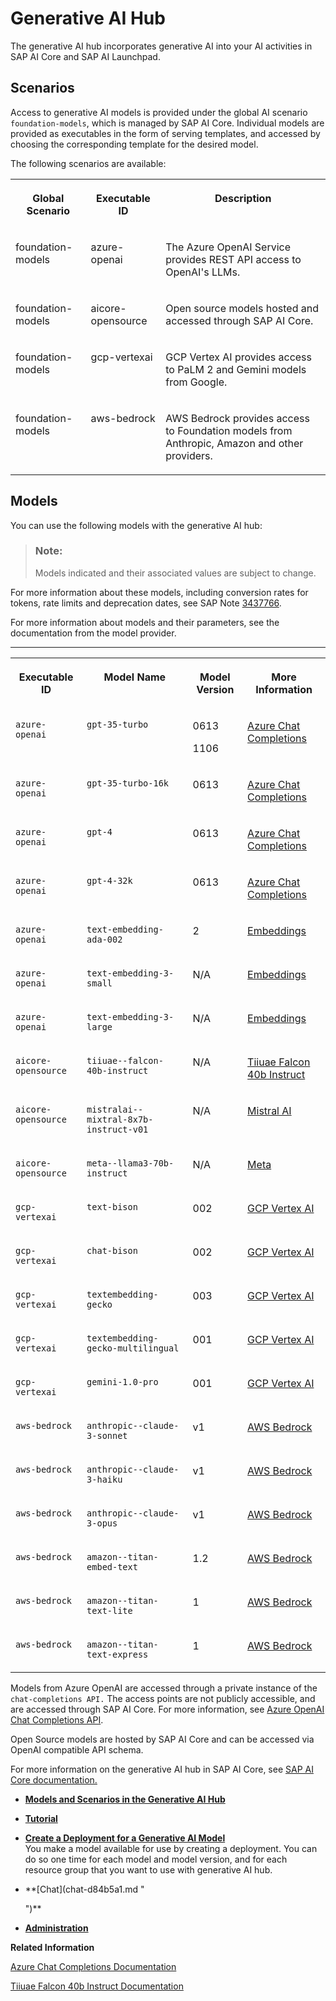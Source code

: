 <!-- loiob0b935b86cc944e2875ba01321ff3fc6 -->

<link rel="stylesheet" type="text/css" href="css/sap-icons.css"/>

# Generative AI Hub

The generative AI hub incorporates generative AI into your AI activities in SAP AI Core and SAP AI Launchpad.



<a name="loiob0b935b86cc944e2875ba01321ff3fc6__section_k14_k3y_bzb"/>

## Scenarios

Access to generative AI models is provided under the global AI scenario `foundation-models`, which is managed by SAP AI Core. Individual models are provided as executables in the form of serving templates, and accessed by choosing the corresponding template for the desired model.

The following scenarios are available:


<table>
<tr>
<th valign="top">

Global Scenario

</th>
<th valign="top">

Executable ID

</th>
<th valign="top">

Description

</th>
</tr>
<tr>
<td valign="top">

foundation-models

</td>
<td valign="top">

azure-openai

</td>
<td valign="top">

The Azure OpenAI Service provides REST API access to OpenAI's LLMs.

</td>
</tr>
<tr>
<td valign="top">

foundation-models

</td>
<td valign="top">

aicore-opensource

</td>
<td valign="top">

Open source models hosted and accessed through SAP AI Core.

</td>
</tr>
<tr>
<td valign="top">

foundation-models

</td>
<td valign="top">

gcp-vertexai

</td>
<td valign="top">

GCP Vertex AI provides access to PaLM 2 and Gemini models from Google.

</td>
</tr>
<tr>
<td valign="top">

foundation-models

</td>
<td valign="top">

aws-bedrock

</td>
<td valign="top">

AWS Bedrock provides access to Foundation models from Anthropic, Amazon and other providers.

</td>
</tr>
</table>



<a name="loiob0b935b86cc944e2875ba01321ff3fc6__section_dy5_x3y_bzb"/>

## Models

You can use the following models with the generative AI hub:

> ### Note:  
> Models indicated and their associated values are subject to change.

For more information about these models, including conversion rates for tokens, rate limits and deprecation dates, see SAP Note [3437766](https://me.sap.com/notes/3437766).

For more information about models and their parameters, see the documentation from the model provider.

****


<table>
<tr>
<th valign="top">

Executable ID

</th>
<th valign="top">

Model Name

</th>
<th valign="top">

Model Version

</th>
<th valign="top">

More Information

</th>
</tr>
<tr>
<td valign="top">

`azure-openai`

</td>
<td valign="top">

`gpt-35-turbo`

</td>
<td valign="top">

0613

1106

</td>
<td valign="top">

[Azure Chat Completions](https://learn.microsoft.com/en-us/azure/ai-services/openai/reference#chat-completions)

</td>
</tr>
<tr>
<td valign="top">

`azure-openai`

</td>
<td valign="top">

`gpt-35-turbo-16k`

</td>
<td valign="top">

0613

</td>
<td valign="top">

[Azure Chat Completions](https://learn.microsoft.com/en-us/azure/ai-services/openai/reference#chat-completions)

</td>
</tr>
<tr>
<td valign="top">

`azure-openai`

</td>
<td valign="top">

`gpt-4`

</td>
<td valign="top">

0613

</td>
<td valign="top">

[Azure Chat Completions](https://learn.microsoft.com/en-us/azure/ai-services/openai/reference#chat-completions)

</td>
</tr>
<tr>
<td valign="top">

`azure-openai`

</td>
<td valign="top">

`gpt-4-32k`

</td>
<td valign="top">

0613

</td>
<td valign="top">

[Azure Chat Completions](https://learn.microsoft.com/en-us/azure/ai-services/openai/reference#chat-completions)

</td>
</tr>
<tr>
<td valign="top">

`azure-openai`

</td>
<td valign="top">

`text-embedding-ada-002`

</td>
<td valign="top">

2

</td>
<td valign="top">

[Embeddings](https://learn.microsoft.com/en-us/azure/ai-services/openai/reference#embeddings)

</td>
</tr>
<tr>
<td valign="top">

`azure-openai`

</td>
<td valign="top">

`text-embedding-3-small`

</td>
<td valign="top">

N/A

</td>
<td valign="top">

[Embeddings](https://learn.microsoft.com/en-us/azure/ai-services/openai/reference#embeddings)

</td>
</tr>
<tr>
<td valign="top">

`azure-openai`

</td>
<td valign="top">

`text-embedding-3-large`

</td>
<td valign="top">

N/A

</td>
<td valign="top">

[Embeddings](https://learn.microsoft.com/en-us/azure/ai-services/openai/reference#embeddings)

</td>
</tr>
<tr>
<td valign="top">

`aicore-opensource`

</td>
<td valign="top">

`tiiuae--falcon-40b-instruct`

</td>
<td valign="top">

N/A

</td>
<td valign="top">

[Tiiuae Falcon 40b Instruct](https://huggingface.co/tiiuae/falcon-40b-instruct)

</td>
</tr>
<tr>
<td valign="top">

`aicore-opensource`

</td>
<td valign="top">

`mistralai--mixtral-8x7b-instruct-v01`

</td>
<td valign="top">

N/A

</td>
<td valign="top">

[Mistral AI](https://huggingface.co/mistralai/Mixtral-8x7B-Instruct-v0.1)

</td>
</tr>
<tr>
<td valign="top">

`aicore-opensource`

</td>
<td valign="top">

`meta--llama3-70b-instruct`

</td>
<td valign="top">

N/A

</td>
<td valign="top">

[Meta](https://huggingface.co/meta-llama/Meta-Llama-3-70B-Instruct)

</td>
</tr>
<tr>
<td valign="top">

`gcp-vertexai`

</td>
<td valign="top">

`text-bison`

</td>
<td valign="top">

002

</td>
<td valign="top">

[GCP Vertex AI](https://cloud.google.com/vertex-ai/generative-ai/docs/model-reference/text)

</td>
</tr>
<tr>
<td valign="top">

`gcp-vertexai`

</td>
<td valign="top">

`chat-bison`

</td>
<td valign="top">

002

</td>
<td valign="top">

[GCP Vertex AI](https://cloud.google.com/vertex-ai/generative-ai/docs/model-reference/text-chat)

</td>
</tr>
<tr>
<td valign="top">

`gcp-vertexai`

</td>
<td valign="top">

`textembedding-gecko`

</td>
<td valign="top">

003

</td>
<td valign="top">

[GCP Vertex AI](https://cloud.google.com/vertex-ai/generative-ai/docs/model-reference/text-embeddings)

</td>
</tr>
<tr>
<td valign="top">

`gcp-vertexai`

</td>
<td valign="top">

`textembedding-gecko-multilingual`

</td>
<td valign="top">

001

</td>
<td valign="top">

[GCP Vertex AI](https://cloud.google.com/vertex-ai/generative-ai/docs/model-reference/text-embeddings)

</td>
</tr>
<tr>
<td valign="top">

`gcp-vertexai`

</td>
<td valign="top">

`gemini-1.0-pro`

</td>
<td valign="top">

001

</td>
<td valign="top">

[GCP Vertex AI](https://cloud.google.com/vertex-ai/generative-ai/docs/model-reference/gemini)

</td>
</tr>
<tr>
<td valign="top">

`aws-bedrock`

</td>
<td valign="top">

`anthropic--claude-3-sonnet`

</td>
<td valign="top">

v1

</td>
<td valign="top">

[AWS Bedrock](https://docs.aws.amazon.com/bedrock/latest/userguide/model-parameters-anthropic-claude-messages.html)

</td>
</tr>
<tr>
<td valign="top">

`aws-bedrock`

</td>
<td valign="top">

`anthropic--claude-3-haiku`

</td>
<td valign="top">

v1

</td>
<td valign="top">

[AWS Bedrock](https://docs.aws.amazon.com/bedrock/latest/userguide/model-parameters-anthropic-claude-messages.html)

</td>
</tr>
<tr>
<td valign="top">

`aws-bedrock`

</td>
<td valign="top">

`anthropic--claude-3-opus`

</td>
<td valign="top">

v1

</td>
<td valign="top">

[AWS Bedrock](https://docs.aws.amazon.com/bedrock/latest/userguide/model-parameters-anthropic-claude-messages.html)

</td>
</tr>
<tr>
<td valign="top">

`aws-bedrock`

</td>
<td valign="top">

`amazon--titan-embed-text`

</td>
<td valign="top">

1.2

</td>
<td valign="top">

[AWS Bedrock](https://docs.aws.amazon.com/bedrock/latest/userguide/titan-embedding-models.html)

</td>
</tr>
<tr>
<td valign="top">

`aws-bedrock`

</td>
<td valign="top">

`amazon--titan-text-lite`

</td>
<td valign="top">

1

</td>
<td valign="top">

[AWS Bedrock](https://docs.aws.amazon.com/bedrock/latest/userguide/titan-text-models.html)

</td>
</tr>
<tr>
<td valign="top">

`aws-bedrock`

</td>
<td valign="top">

`amazon--titan-text-express`

</td>
<td valign="top">

1

</td>
<td valign="top">

[AWS Bedrock](https://docs.aws.amazon.com/bedrock/latest/userguide/titan-text-models.html)

</td>
</tr>
</table>



Models from Azure OpenAI are accessed through a private instance of the `chat-completions API.` The access points are not publicly accessible, and are accessed through SAP AI Core. For more information, see [Azure OpenAI Chat Completions API](https://learn.microsoft.com/en-us/azure/ai-services/openai/reference#chat-completions).

Open Source models are hosted by SAP AI Core and can be accessed via OpenAI compatible API schema.

For more information on the generative AI hub in SAP AI Core, see [SAP AI Core documentation.](https://help.sap.com/docs/sap-ai-core/sap-ai-core-service-guide/Generative-AI-Hub)

-   **[Models and Scenarios in the Generative AI Hub](models-and-scenarios-in-the-generative-ai-hub-fef463b.md)**  

-   **[Tutorial](tutorial-c0018f1.md " ")**  

-   **[Create a Deployment for a Generative AI Model](create-a-deployment-for-a-generative-ai-model-96b65bb.md "You make a model available for use by creating a deployment. You can do so one time for each model and model version, and for each
		resource group that you want to use with generative AI hub.")**  
You make a model available for use by creating a deployment. You can do so one time for each model and model version, and for each resource group that you want to use with generative AI hub.
-   **[Chat](chat-d84b5a1.md "
		
	")**  

-   **[Administration](administration-3d03a2e.md "")**  


**Related Information**  


[Azure Chat Completions Documentation](https://learn.microsoft.com/en-us/azure/ai-services/openai/reference#chat-completions)

[Tiiuae Falcon 40b Instruct Documentation](https://huggingface.co/tiiuae/falcon-40b-instruct)

